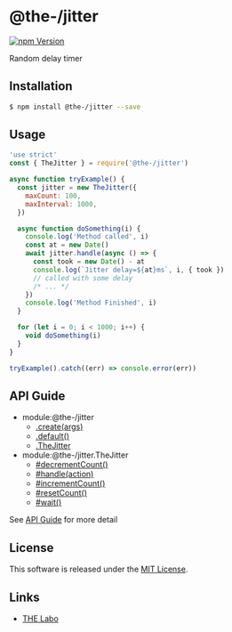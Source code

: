 @the-/jitter
==========

<!---
This file is generated by @the-/templates. Do not update manually.
--->

<!-- Badge Start -->
<a name="badges"></a>

[![npm Version][bd_npm_shield_url]][bd_npm_url]

[bd_repo_url]: https://github.com/the-labo/the
[bd_npm_url]: http://www.npmjs.org/package/@the-/jitter
[bd_npm_shield_url]: http://img.shields.io/npm/v/@the-/jitter.svg?style=flat

<!-- Badge End -->


<!-- Description Start -->
<a name="description"></a>

Random delay timer

<!-- Description End -->


<!-- Overview Start -->
<a name="overview"></a>




<!-- Overview End -->


<!-- Sections Start -->
<a name="sections"></a>

<!-- Section from "doc/readme/01.Installation.md.hbs" Start -->

<a name="section-doc-readme-01-installation-md"></a>

Installation
-----

```bash
$ npm install @the-/jitter --save
```


<!-- Section from "doc/readme/01.Installation.md.hbs" End -->

<!-- Section from "doc/readme/02.Usage.md.hbs" Start -->

<a name="section-doc-readme-02-usage-md"></a>

Usage
---------

```javascript
'use strict'
const { TheJitter } = require('@the-/jitter')

async function tryExample() {
  const jitter = new TheJitter({
    maxCount: 100,
    maxInterval: 1000,
  })

  async function doSomething(i) {
    console.log('Method called', i)
    const at = new Date()
    await jitter.handle(async () => {
      const took = new Date() - at
      console.log(`Jitter delay=${at}ms`, i, { took })
      // called with some delay
      /* ... */
    })
    console.log('Method Finished', i)
  }

  for (let i = 0; i < 1000; i++) {
    void doSomething(i)
  }
}

tryExample().catch((err) => console.error(err))

```


<!-- Section from "doc/readme/02.Usage.md.hbs" End -->


<!-- Sections Start -->

<a name="api"></a>

## API Guide


- module:@the-/jitter
  - [.create(args)](./doc/api/api.md#module_@the-/jitter.create)
  - [.default()](./doc/api/api.md#module_@the-/jitter.default)
  - [.TheJitter](./doc/api/api.md#module_@the-/jitter.TheJitter)
- module:@the-/jitter.TheJitter
  - [#decrementCount()](./doc/api/api.md#module_@the-/jitter.TheJitter#decrementCount)
  - [#handle(action)](./doc/api/api.md#module_@the-/jitter.TheJitter#handle)
  - [#incrementCount()](./doc/api/api.md#module_@the-/jitter.TheJitter#incrementCount)
  - [#resetCount()](./doc/api/api.md#module_@the-/jitter.TheJitter#resetCount)
  - [#wait()](./doc/api/api.md#module_@the-/jitter.TheJitter#wait)

See [API Guide](./doc/api/api.md) for more detail


<!-- LICENSE Start -->
<a name="license"></a>

License
-------
This software is released under the [MIT License](https://github.com/the-labo/the/blob/master/LICENSE).

<!-- LICENSE End -->


<!-- Links Start -->
<a name="links"></a>

Links
------

+ [THE Labo][the_labo_url]

[the_labo_url]: https://github.com/the-labo

<!-- Links End -->
